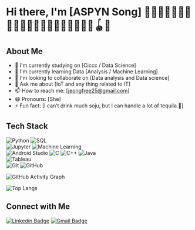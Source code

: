 # Hi there, I'm [ASPYN Song] 💚🎄🔫🍀🐍🐸🌿🍃🥑🐢🥝🧤🥗🥦🍏🧩🐲🍈🛶📗🪀🐉

## About Me

- 🔭 I'm currently studying on [Ciccc / Data Science] 
- 🌱 I'm currently learning Data [Analysis / Machine Learning]
- 👯 I'm looking to collaborate on [Data analysis and Data science]
- 💬 Ask me about [IoT and any thing related to IT]
- 📫 How to reach me: [jeongfree25@gmail.com]
- 😄 Pronouns: [She]
- ⚡ Fun fact: [I can’t drink much soju, but I can handle a lot of tequila.🤪]

## Tech Stack
![Python](https://img.shields.io/badge/-Python-black?style=flat-square&logo=Python) 
![SQL](https://img.shields.io/badge/SQL-4479A1?style=flat&logo=postgresql&logoColor=white)  
![Jupyter](https://img.shields.io/badge/Jupyter-F37626?style=flat-square&logo=Jupyter&logoColor=white)
![Machine Learning](https://img.shields.io/badge/Machine%20Learning-FF6F00?style=flat-square&logo=tensorflow&logoColor=white)  
![Android Studio](https://img.shields.io/badge/Android%20Studio-3DDC84?style=flat-square&logo=android-studio&logoColor=white)
![C](https://img.shields.io/badge/C-A8B9CC?style=flat&logo=c&logoColor=white) 
![C++](https://img.shields.io/badge/C++-00599C?style=flat&logo=c%2B%2B&logoColor=white) 
![Java](https://img.shields.io/badge/Java-007396?style=flat&logo=java&logoColor=white)  
![Tableau](https://img.shields.io/badge/Tableau-E97627?style=flat&logo=tableau&logoColor=white)  
![Git](https://img.shields.io/badge/-Git-black?style=flat-square&logo=git) 
![GitHub](https://img.shields.io/badge/-GitHub-181717?style=flat-square&logo=github)

![GitHub Activity Graph](https://github-readme-activity-graph.vercel.app/graph?username=Aspyn25&theme=react-dark)

![Top Langs](https://github-readme-stats.vercel.app/api/top-langs/?username=Aspyn25&layout=compact&theme=radical)

## Connect with Me
[![Linkedin Badge](https://img.shields.io/badge/-LinkedIn-blue?style=flat-square&logo=Linkedin&logoColor=white&link=www.linkedin.com/in/jeonghyun-song-809457327)](www.linkedin.com/in/jeonghyun-song-809457327)
[![Gmail Badge](https://img.shields.io/badge/-Gmail-d14836?style=flat-square&logo=Gmail&logoColor=white&link=mailto:jeongfree25@gmaail.com)](mailto:jeongfree25@gmail.com)
